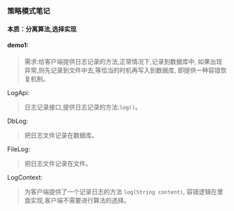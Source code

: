 ### 策略模式笔记
#### 本质：分离算法,选择实现
#### demo1:
> 需求:给客户端提供日志记录的方法,正常情况下,记录到数据库中,
> 如果出现异常,则先记录到文件中去,等恰当的时机再写入到数据库,
> 即提供一种容错恢复机制。

LogApi: 
> 日志记录接口,提供日志记录的方法:```log()```。

DbLog: 
>把日志文件记录在数据库。

FileLog: 
>把日志文件记录在文件。

LogContext:
> 为客户端提供了一个记录日志的方法 ```log(String content)```,
> 容错逻辑在里面实现,客户端不需要进行算法的选择。
